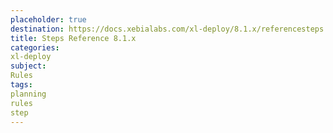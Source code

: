 ```yaml
---
placeholder: true
destination: https://docs.xebialabs.com/xl-deploy/8.1.x/referencesteps.html
title: Steps Reference 8.1.x
categories:
xl-deploy
subject:
Rules
tags:
planning
rules
step
---
```

